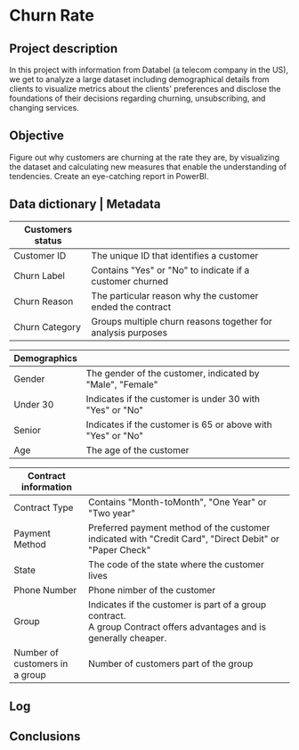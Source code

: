 # Churn Rate

## Project description

In this project with information from Databel (a telecom company in the US), we get to analyze a large dataset including demographical details from clients to visualize metrics about the clients' preferences and disclose the foundations of their decisions regarding churning, unsubscribing, and changing services.

## Objective

Figure out why customers are churning at the rate they are, by visualizing the dataset and calculating new measures that enable the understanding of tendencies. Create an eye-catching report in PowerBI.

## Data dictionary | Metadata

| **Customers status** |   |
| ------------------|---------------------------------------------|
| Customer ID | The unique ID that identifies a customer |
| Churn Label | Contains "Yes" or "No" to indicate if a customer churned |
| Churn Reason| The particular reason why the customer ended the contract |
| Churn Category | Groups multiple churn reasons together for analysis purposes |

| **Demographics** |   |
| -----------------|----------------------------------------------|
| Gender | The gender of the customer, indicated by "Male", "Female" |
| Under 30 | Indicates if the customer is under 30 with "Yes" or "No" |
| Senior |  Indicates if the customer is 65 or above with "Yes" or "No" |
| Age | The age of the customer |

| **Contract information** |   |
| -------------- | --------------- |
| Contract Type | Contains "Month-toMonth", "One Year" or "Two year" |
| Payment Method | Preferred payment method of the customer indicated with "Credit Card", "Direct Debit" or "Paper Check" |
| State | The code of the state where the customer lives |
| Phone Number | Phone nimber of the customer |
| Group | Indicates if the customer is part of a group contract. <br> A group Contract offers advantages and is generally cheaper. |
| Number of <br> customers in <br> a group | Number of customers part of the group |


## Log

## Conclusions
